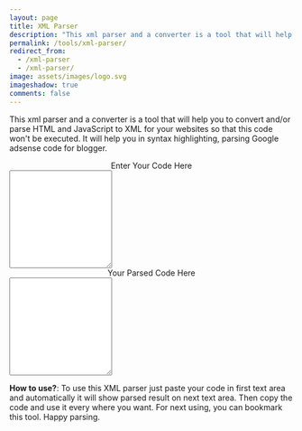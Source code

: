 ```yaml
---
layout: page
title: XML Parser
description: "This xml parser and a converter is a tool that will help you to convert and/or parse html and javascript to xml."
permalink: /tools/xml-parser/
redirect_from:
  - /xml-parser
  - /xml-parser/
image: assets/images/logo.svg
imageshadow: true
comments: false
---
```


This xml parser and a converter is a tool that will help you to convert and/or parse HTML and JavaScript to XML for your websites so that this code won't be executed. It will help you in syntax highlighting, parsing Google adsense code for blogger.    

<div class="form-group row">
<div class="col-md-6">
<div class="form-control" style="text-align: center;">Enter Your Code Here</div>
<textarea class="form-control" onchange="sysa_parsed(this)" onkeyup="sysa_parsed(this)" style="height: 13em;"></textarea>
<div align="center">
</div>
<div class="form-control" style="text-align: center;">Your Parsed Code Here</div>
<textarea class="form-control" id="dst" onclick="this.select()" onfocus="this.select()" readonly="readonly" style="height: 13em;"></textarea>         

**How to use?**: To use this XML parser just paste your code in first text area and automatically it will show parsed result on next text area. Then copy the code and use it every where you want. For next using, you can bookmark this tool. Happy parsing.  

<style type="text/css">
    height: 16em;
    width: 100%;}
</style>
<script type="text/javascript">
function $(id){ return document.getElementById(id) } var char2entity = { "'" : '&#39;', '"' : '&quot;',  '<' : '&lt;', '>' : '&gt;',  '&#038;' : '&amp;'}; function encode_entities(str) {   var rv = '';  for (var i = 0; i < str.length; i++) {    var ch = str.charAt(i);    rv += char2entity[ch] || ch;  }   return rv;} function sysa_parsed(e){  $('dst').value = encode_entities(e.value)}
</script>
